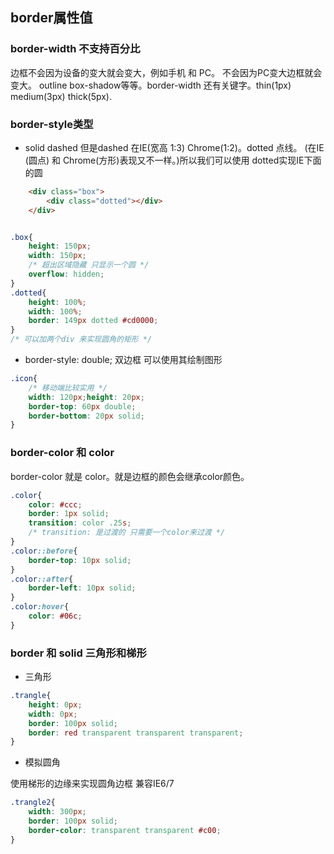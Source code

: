 ﻿## border属性值

### border-width 不支持百分比

边框不会因为设备的变大就会变大，例如手机 和 PC。 不会因为PC变大边框就会变大。
outline box-shadow等等。border-width 还有关键字。thin(1px) medium(3px) thick(5px).

### border-style类型

* solid dashed 但是dashed 在IE(宽高 1:3) Chrome(1:2)。dotted 点线。
(在IE (圆点) 和 Chrome(方形)表现又不一样。)所以我们可以使用 dotted实现IE下面的圆

```HTML
    <div class="box">
        <div class="dotted"></div>
    </div>
```

```CSS

.box{
    height: 150px;
    width: 150px;
    /* 超出区域隐藏 只显示一个圆 */
    overflow: hidden;
}
.dotted{
    height: 100%;
    width: 100%;
    border: 149px dotted #cd0000;
}
/* 可以加两个div 来实现圆角的矩形 */

```

* border-style: double; 双边框 可以使用其绘制图形

```CSS
.icon{
    /* 移动端比较实用 */
    width: 120px;height: 20px;
    border-top: 60px double;
    border-bottom: 20px solid;
}   
```


### border-color 和 color

border-color 就是 color。就是边框的颜色会继承color颜色。
```CSS
.color{
    color: #ccc;
    border: 1px solid;
    transition: color .25s;
    /* transition: 是过渡的 只需要一个color来过渡 */
}
.color::before{
    border-top: 10px solid;
}
.color::after{
    border-left: 10px solid;
}
.color:hover{
    color: #06c;
}
```

### border 和 solid 三角形和梯形

* 三角形
```CSS
.trangle{
    height: 0px;
    width: 0px;
    border: 100px solid;
    border: red transparent transparent transparent;
}
```
* 模拟圆角

使用梯形的边缘来实现圆角边框 兼容IE6/7
```CSS
.trangle2{
	width: 300px;
	border: 100px solid;
	border-color: transparent transparent #c00;
}
```
